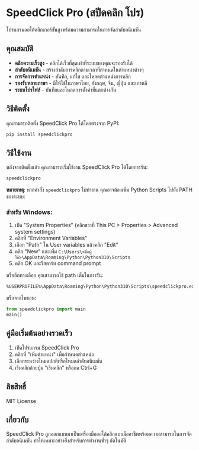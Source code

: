 # SpeedClick Pro (สปีดคลิก โปร)

โปรแกรมออโต้คลิกเกอร์ขั้นสูงพร้อมความสามารถในการจัดลำดับอนิเมชัน

## คุณสมบัติ

- **คลิกความเร็วสูง** - คลิกได้เร็วที่สุดเท่าที่ระบบของคุณจะรองรับได้
- **ลำดับอนิเมชัน** - สร้างลำดับการคลิกตามเวลาที่กำหนดในตำแหน่งต่างๆ
- **การจัดการตำแหน่ง** - บันทึก, แก้ไข และโหลดตำแหน่งการคลิก
- **รองรับหลายภาษา** - มีให้ใช้ในภาษาไทย, อังกฤษ, จีน, ญี่ปุ่น และเกาหลี
- **ระบบโปรไฟล์** - บันทึกและโหลดการตั้งค่าที่แตกต่างกัน

## วิธีติดตั้ง

คุณสามารถติดตั้ง SpeedClick Pro ได้โดยตรงจาก PyPI:

```bash
pip install speedclickpro
```

## วิธีใช้งาน

หลังจากติดตั้งแล้ว คุณสามารถเริ่มใช้งาน SpeedClick Pro ได้โดยการรัน:

```bash
speedclickpro
```

**หมายเหตุ**: หากคำสั่ง `speedclickpro` ไม่ทำงาน คุณอาจต้องเพิ่ม Python Scripts ไปยัง PATH ของระบบ:

### สำหรับ Windows:
1. เปิด "System Properties" (คลิกขวาที่ This PC > Properties > Advanced system settings)
2. คลิกที่ "Environment Variables"
3. เลือก "Path" ใน User variables แล้วคลิก "Edit"
4. คลิก "New" และเพิ่ม `C:\Users\<ชื่อผู้ใช้>\AppData\Roaming\Python\Python310\Scripts`
5. คลิก OK และรีสตาร์ท command prompt

หรืออีกทางเลือก คุณสามารถใช้ path เต็มในการรัน:
```bash
%USERPROFILE%\AppData\Roaming\Python\Python310\Scripts\speedclickpro.exe
```

หรือจากไพธอน:

```python
from speedclickpro import main
main()
```

## คู่มือเริ่มต้นอย่างรวดเร็ว

1. เปิดโปรแกรม SpeedClick Pro
2. คลิกที่ "เพิ่มตำแหน่ง" เพื่อกำหนดตำแหน่ง
3. เลือกระหว่างโหมดปกติหรือโหมดลำดับอนิเมชัน
4. เริ่มคลิกด้วยปุ่ม "เริ่มคลิก" หรือกด Ctrl+G

## ลิขสิทธิ์

MIT License

## เกี่ยวกับ

SpeedClick Pro ถูกออกแบบมาเป็นเครื่องมือออโต้คลิกแบบมืออาชีพพร้อมความสามารถในการจัดลำดับอนิเมชัน ทำให้เหมาะอย่างยิ่งสำหรับการทำงานซ้ำๆ อัตโนมัติ

